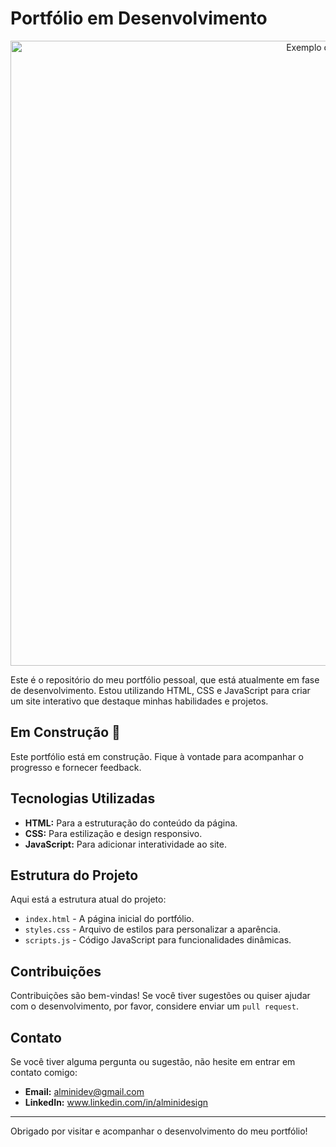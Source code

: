 # Portfólio em Desenvolvimento

<p align="center">
  <img src="[https://github.com/alminidev/portfolio/blob/main/assets/logo-alminidev.png](https://github.com/alminidev/portfolio/blob/main/assets/logo-alminidev.png)" alt="Exemplo de imagem" width="1000"/>
</p>


Este é o repositório do meu portfólio pessoal, que está atualmente em fase de desenvolvimento. Estou utilizando HTML, CSS e JavaScript para criar um site interativo que destaque minhas habilidades e projetos.

## Em Construção 🚧

Este portfólio está em construção. Fique à vontade para acompanhar o progresso e fornecer feedback.

## Tecnologias Utilizadas

- **HTML:** Para a estruturação do conteúdo da página.
- **CSS:** Para estilização e design responsivo.
- **JavaScript:** Para adicionar interatividade ao site.

## Estrutura do Projeto

Aqui está a estrutura atual do projeto:

- `index.html` - A página inicial do portfólio.
- `styles.css` - Arquivo de estilos para personalizar a aparência.
- `scripts.js` - Código JavaScript para funcionalidades dinâmicas.

## Contribuições

Contribuições são bem-vindas! Se você tiver sugestões ou quiser ajudar com o desenvolvimento, por favor, considere enviar um `pull request`.

## Contato

Se você tiver alguma pergunta ou sugestão, não hesite em entrar em contato comigo:

- **Email:** alminidev@gmail.com
- **LinkedIn:** www.linkedin.com/in/alminidesign

---

Obrigado por visitar e acompanhar o desenvolvimento do meu portfólio!

